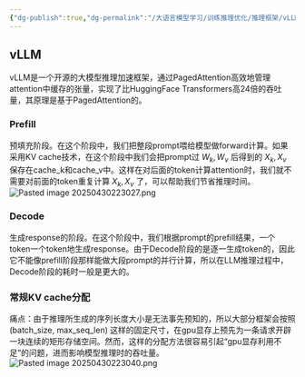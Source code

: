```yaml
---
{"dg-publish":true,"dg-permalink":"/大语言模型学习/训练推理优化/推理框架/vLLM","dg-home":false,"dg-description":"在此输入笔记的描述","dg-hide":false,"dg-hide-title":false,"dg-show-backlinks":true,"dg-show-local-graph":true,"dg-show-inline-title":true,"dg-pinned":false,"dg-passphrase":"在此输入访问密码","dg-enable-mathjax":false,"dg-enable-mermaid":false,"dg-enable-uml":false,"dg-note-icon":0,"dg-enable-dataview":false,"tags":["NLP"],"permalink":"/大语言模型学习/训练推理优化/推理框架/vLLM/","dgShowBacklinks":true,"dgShowLocalGraph":true,"dgShowInlineTitle":true,"dgPassFrontmatter":true,"noteIcon":0,"created":"2025-04-30T22:28:46.487+08:00","updated":"2025-04-30T22:30:45.749+08:00"}
---
```




## vLLM
vLLM是一个开源的大模型推理加速框架，通过PagedAttention高效地管理attention中缓存的张量，实现了比HuggingFace Transformers高24倍的吞吐量，其原理是基于PagedAttention的。

### Prefill
预填充阶段。在这个阶段中，我们把整段prompt喂给模型做forward计算。如果采用KV cache技术，在这个阶段中我们会把prompt过 $W_k, W_v$ 后得到的 $X_k, X_v$ 保存在cache_k和cache_v中。这样在对后面的token计算attention时，我们就不需要对前面的token重复计算 $X_k, X_v$ 了，可以帮助我们节省推理时间。
![Pasted image 20250430223027.png](/img/user/%E9%99%84%E4%BB%B6/Pasted%20image%2020250430223027.png)


### Decode
生成response的阶段。在这个阶段中，我们根据prompt的prefill结果，一个token一个token地生成response。由于Decode阶段的是逐一生成token的，因此它不能像prefill阶段那样能做大段prompt的并行计算，所以在LLM推理过程中，Decode阶段的耗时一般是更大的。


### 常规KV cache分配
痛点：由于推理所生成的序列长度大小是无法事先预知的，所以大部分框架会按照 (batch_size, max_seq_len) 这样的固定尺寸，在gpu显存上预先为一条请求开辟一块连续的矩形存储空间。然而，这样的分配方法很容易引起“gpu显存利用不足”的问题，进而影响模型推理时的吞吐量。
![Pasted image 20250430223040.png](/img/user/%E9%99%84%E4%BB%B6/Pasted%20image%2020250430223040.png)
